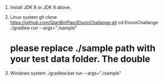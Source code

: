 1. Install JDK 8 or JDK 8 above.

2. Linux system 
   git clone https://github.com/QianBinPiao/EluvioChallange.git
   cd EluvioChallange
   ./gradlew run --args="./sample"
   
   # please replace ./sample path with your test data folder. The double 

3. Windows system
   ./gradlew.bat run --args="./sample"